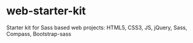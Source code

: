 # web-starter-kit
Starter kit for Sass based web projects: HTML5, CSS3, JS, jQuery, Sass, Compass, Bootstrap-sass
